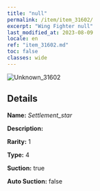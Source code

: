```yaml
---
title: "null"
permalink: /item/item_31602/
excerpt: "Wing Fighter null"
last_modified_at: 2023-08-09
locale: en
ref: "item_31602.md"
toc: false
classes: wide
---
```



 ![Unknown_31602](/images/item/Settlement_star_p.png)



## Details

 **Name:** *Settlement_star* 

 **Description:** 

 **Rarity:** 1 

 **Type:** 4 

 **Suction:** true 

 **Auto Suction:** false 


